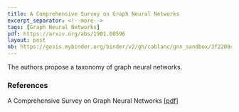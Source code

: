 ```yaml
---
title: A Comprehensive Survey on Graph Neural Networks
excerpt_separator: <!--more-->
tags: [Graph Neural Networks]
pdf: https://arxiv.org/abs/1901.00596
layout: post
nb: https://gesis.mybinder.org/binder/v2/gh/cablanc/gnn_sandbox/3f2208cbdf5f9739e8aed227fdc4d3c122b6f7b7
---
```


The authors propose a taxonomy of graph neural networks.
<!--more-->
### References
A Comprehensive Survey on Graph Neural Networks [[pdf]](https://arxiv.org/pdf/1901.00596)

